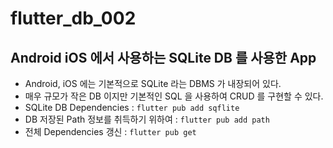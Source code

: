 # flutter_db_002

## Android iOS 에서 사용하는 SQLite DB 를 사용한 App

- Android, iOS 에는 기본적으로 SQLite 라는 DBMS 가 내장되어 있다.
- 매우 규모가 작은 DB 이지만 기본적인 SQL 을 사용하여 CRUD 를 구현할 수 있다.
- SQLite DB Dependencies : `flutter pub add sqflite`
- DB 저장된 Path 정보를 취득하기 위하여 : `flutter pub add path`
- 전체 Dependencies 갱신 : `flutter pub get`
